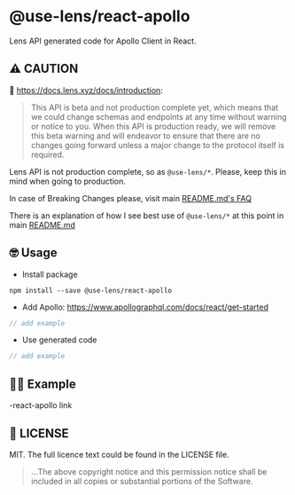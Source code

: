 # @use-lens/react-apollo
Lens API generated code for Apollo Client in React.

## ⚠️ CAUTION
🌿 https://docs.lens.xyz/docs/introduction:
> This API is beta and not production complete yet, which means that we could change schemas and endpoints at any time without warning or notice to you. When this API is production ready, we will remove this beta warning and will endeavor to ensure that there are no changes going forward unless a major change to the protocol itself is required.

Lens API is not production complete, so as `@use-lens/*`. Please, keep this in mind when going to production.

In case of Breaking Changes please, visit main [README.md's FAQ](https://github.com/use-lens/use-lens#%EF%B8%8F-faq)

There is an explanation of how I see best use of `@use-lens/*` at this point in main [README.md](https://github.com/use-lens/use-lens#-usage)

## 🤓 Usage
- Install package
```
npm install --save @use-lens/react-apollo
```
- Add Apollo: https://www.apollographql.com/docs/react/get-started
```typescript jsx
// add example
```

- Use generated code
```typescript jsx
// add example
```

## 👨‍🏫 Example
-react-apollo link

## 🔎 LICENSE

MIT. The full licence text could be found in the LICENSE file.

> ...The above copyright notice and this permission notice shall be included in all
copies or substantial portions of the Software.
